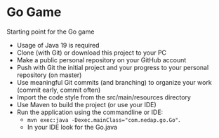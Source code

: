 # Go Game
Starting point for the Go game

* Usage of Java 19 is required
* Clone (with Git) or download this project to your PC
* Make a public personal repository on your GitHub account
* Push with Git the initial project and your progress to your personal repository (on master)
* Use meaningful Git commits (and branching) to organize your work (commit early, commit often)
* Import the code style from the src/main/resources directory
* Use Maven to build the project (or use your IDE)
* Run the application using the commandline or IDE: 
  * `mvn exec:java -Dexec.mainClass="com.nedap.go.Go"`. 
  * In your IDE look for the Go.java

